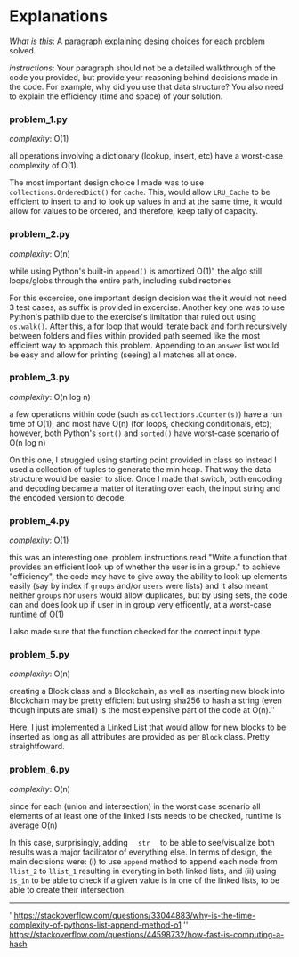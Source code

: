 # Explanations

_What is this_: A paragraph explaining desing choices for each problem solved. 

_instructions_: Your paragraph should not be a detailed walkthrough of the code you provided, but provide your reasoning behind decisions made in the code.  For example, why did you use that data structure? You also need to explain the efficiency (time and space) of your solution.

### problem_1.py

*complexity*: O(1)

all operations involving a dictionary (lookup, insert, etc)
have a worst-case complexity of O(1).

The most important design choice I made was to use `collections.OrderedDict()` for `cache`.  This, would allow `LRU_Cache` to be efficient to insert to and to look up values in and at the same time, it would allow for values to be ordered, and therefore, keep tally of capacity. 

### problem_2.py

*complexity*: O(n)

while using Python's built-in `append()` is amortized O(1)',
the algo still loops/globs through the entire path, including
subdirectories

For this excercise, one important design decision was the it would not need 3 test cases, as suffix is provided in excercise.  Another key one was to use Python's pathlib due to the exercise's limitation that ruled out using `os.walk()`.  After this, a for loop that would iterate back and forth recursively between folders and files within provided path seemed like the most efficient way to approach this problem.  Appending to an `answer` list would be easy and allow for printing (seeing) all matches all at once.

### problem_3.py

*complexity*: O(n log n)

a few operations within code (such as `collections.Counter(s)`)
have a run time of O(1), and most have O(n) (for loops, checking conditionals, etc);
however, both Python's `sort()` and `sorted()` have worst-case scenario of O(n log n)

On this one, I struggled using starting point provided in class so instead I used a collection of tuples to generate the min heap.  That way the data structure would be easier to slice.  Once I made that switch, both encoding and decoding became a matter of iterating over each, the input string and the encoded version to decode. 

### problem_4.py

*complexity*: O(1)

this was an interesting one.  problem instructions read "Write a function 
that provides an efficient look up of whether the user is in a group."
to achieve "efficiency", the code may have to give away the ability to look up
elements easily (say by index if `groups` and/or `users` were lists) and it also meant
neither `groups` nor `users` would allow duplicates, but by using sets, the code 
can and does look up if user in in group very efficently, at a worst-case runtime of O(1)

I also made sure that the function checked for the correct input type.

### problem_5.py

*complexity*: O(n)

creating a Block class and a Blockchain, as well as inserting new block into Blockchain
may be pretty efficient but using sha256 to hash a string (even though inputs are small)
is the most expensive part of the code at O(n).''

Here, I just implemented a Linked List that would allow for new blocks to be inserted as long as all attributes are provided as per `Block` class.  Pretty straightfoward.

### problem_6.py

*complexity*: O(n)

since for each (union and intersection) in the worst case scenario all elements of
at least one of the linked lists needs to be checked, runtime is average O(n)

In this case, surprisingly, adding `__str__` to be able to see/visualize both results was a major facilitator of everything else.  In terms of design, the main decisions were: (i) to use `append` method to append each node from `llist_2` to `llist_1` resulting in everyting in both linked lists, and (ii) using `is_in` to be able to check if a given value is in one of the linked lists, to be able to create their intersection.

--------------------------------------------------------------------

' https://stackoverflow.com/questions/33044883/why-is-the-time-complexity-of-pythons-list-append-method-o1
'' https://stackoverflow.com/questions/44598732/how-fast-is-computing-a-hash